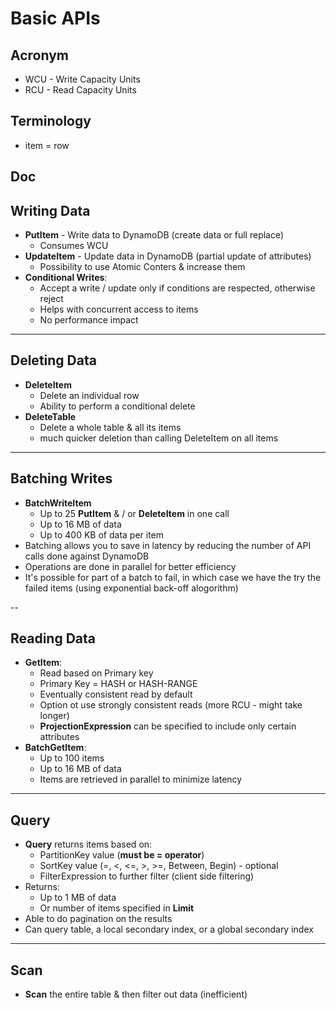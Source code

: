 # Basic APIs

## Acronym
* WCU - Write Capacity Units
* RCU - Read Capacity Units

## Terminology
* item = row

## Doc

## Writing Data
* **PutItem** - Write data to DynamoDB (create data or full replace)
    * Consumes WCU
* **UpdateItem** - Update data in DynamoDB (partial update of attributes)
    * Possibility to use Atomic Conters & increase them
* **Conditional Writes**:
    * Accept a write / update only if conditions are respected, otherwise reject
    * Helps with concurrent access to items
    * No performance impact

---

## Deleting Data
* **DeleteItem**
    * Delete an individual row
    * Ability to perform a conditional delete
* **DeleteTable**
    * Delete a whole table & all its items
    * much quicker deletion than calling DeleteItem on all items
    
---

## Batching Writes
* **BatchWriteItem**
    * Up to 25 **PutItem** & / or **DeleteItem** in one call
    * Up to 16 MB of data
    * Up to 400 KB of data per item
* Batching allows you to save in latency by reducing the number of API calls done against DynamoDB
* Operations are done in parallel for better efficiency
* It's possible for part of a batch to fail, in which case we have the try the failed items (using
  exponential back-off alogorithm)
  
--
  
## Reading Data
* **GetItem**:
    * Read based on Primary key
    * Primary Key = HASH or HASH-RANGE
    * Eventually consistent read by default
    * Option ot use strongly consistent reads (more RCU - might take longer)
    * **ProjectionExpression** can be specified to include only certain attributes
* **BatchGetItem**:
    * Up to 100 items
    * Up to 16 MB of data
    * Items are retrieved in parallel to minimize latency
    
---

## Query
* **Query** returns items based on:
    * PartitionKey value (**must be = operator**)
    * SortKey value (=, <, <=, >, >=, Between, Begin) - optional
    * FilterExpression to further filter (client side filtering)
* Returns:
    * Up to 1 MB of data
    * Or number of items specified in **Limit**
* Able to do pagination on the results
* Can query table, a local secondary index, or a global secondary index

---

## Scan
* **Scan** the entire table & then filter out data (inefficient)
